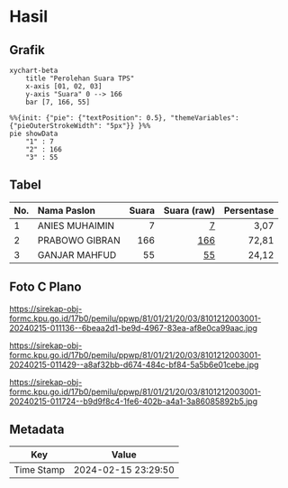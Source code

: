 # Hasil

## Grafik

```mermaid
xychart-beta
    title "Perolehan Suara TPS"
    x-axis [01, 02, 03]
    y-axis "Suara" 0 --> 166
    bar [7, 166, 55]
```

```mermaid
%%{init: {"pie": {"textPosition": 0.5}, "themeVariables": {"pieOuterStrokeWidth": "5px"}} }%%
pie showData
    "1" : 7
    "2" : 166
    "3" : 55
```

## Tabel

| No. | Nama Paslon    | Suara | Suara (raw) | Persentase |
|:--- |:-------------- | -----:| -----------:| ----------:|
| 1   | ANIES MUHAIMIN | 7     | [7][p-1]    | 3,07       |
| 2   | PRABOWO GIBRAN | 166   | [166][p-2]  | 72,81      |
| 3   | GANJAR MAHFUD  | 55    | [55][p-3]   | 24,12      |


[p-1]: https://github.com/gigit-pemilu/pemilu-2024-81-maluku/blob/main/pilpres/hitung-suara/sub/81-maluku/sub/01-maluku-tengah/sub/21-teluk-elpaputih/sub/2003-liang/sub/001-tps/sub/paslon-1.txt
[p-2]: https://github.com/gigit-pemilu/pemilu-2024-81-maluku/blob/main/pilpres/hitung-suara/sub/81-maluku/sub/01-maluku-tengah/sub/21-teluk-elpaputih/sub/2003-liang/sub/001-tps/sub/paslon-2.txt
[p-3]: https://github.com/gigit-pemilu/pemilu-2024-81-maluku/blob/main/pilpres/hitung-suara/sub/81-maluku/sub/01-maluku-tengah/sub/21-teluk-elpaputih/sub/2003-liang/sub/001-tps/sub/paslon-3.txt

## Foto C Plano

https://sirekap-obj-formc.kpu.go.id/17b0/pemilu/ppwp/81/01/21/20/03/8101212003001-20240215-011136--6beaa2d1-be9d-4967-83ea-af8e0ca99aac.jpg

https://sirekap-obj-formc.kpu.go.id/17b0/pemilu/ppwp/81/01/21/20/03/8101212003001-20240215-011429--a8af32bb-d674-484c-bf84-5a5b6e01cebe.jpg

https://sirekap-obj-formc.kpu.go.id/17b0/pemilu/ppwp/81/01/21/20/03/8101212003001-20240215-011724--b9d9f8c4-1fe6-402b-a4a1-3a86085892b5.jpg


## Metadata

| Key        | Value               |
| ---------- | ------------------- |
| Time Stamp | 2024-02-15 23:29:50 |



